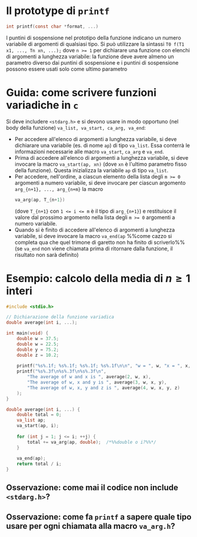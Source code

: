 # Il prototype di `printf`

```c
int printf(const char *format, ...)
```
I puntini di sospensione nel prototipo della funzione indicano un numero variabile di argomenti di qualsiasi tipo. Si può utilizzare la sintassi `T0 f(T1 x1, ..., Tn xn, ...);` dove `n >= 1` per dichiarare una funzione con elenchi di argomenti a lunghezza variabile: la funzione deve avere almeno un parametro diverso dai puntini di sospensione e i puntini di sospensione possono essere usati solo come ultimo parametro

# Guida: come scrivere funzioni variadiche in `c`

Si deve includere `<stdarg.h>` e si devono usare in modo opportuno (nel body della funzione) `va_list, va_start, ca_arg, va_end`:
- Per accedere all'elenco di argomenti a lunghezza variabile, si deve dichiarare una variabile (es. di nome `ap`) di tipo `va_list`. Essa conterrà le informazioni necessarie alle macro `va_start`, `ca_arg` e `va_end`.
- Prima di accedere all'elenco di argomenti a lunghezza variabile, si deve invocare la macro `va_start(ap, xn)` (dove `xn` è l'ultimo parametro fisso della funzione). Questa inizializza la variabile `ap` di tipo `va_list`.
- Per accedere, nell'ordine, a ciascun elemento della lista degli `m >= 0` argomenti a numero variabile, si deve invocare per ciascun argomento `arg_{n+1}, ..., arg_{n+m}` la macro
	```c
	va_arg(ap, T_{n+1})
	```
	(dove `T_{n+1}` con `1 <= i <= m` è il tipo di `arg_{n+1}`) e restituisce il valore dal prossimo argomento nella lista degli `m >= 0` argomenti a numero variabile.
- Quando si è finito di accedere all'elenco di argomenti a lunghezza variabile, si deve invocare la macro `va_end(ap` %%come cazzo si completa qua che quel trimone di garetto non ha finito di scriverlo%% (se `va_end` non viene chiamata prima di ritornare dalla funzione, il risultato non sarà definito)

# Esempio: calcolo della media di $n \ge 1$ interi

```c
#include <stdio.h>

// Dichiarazione della funzione variadica
double average(int i, ...);

int main(void) {
	double w = 37.5;
	double w = 22.5;
	double y = 75.2;
	double z = 10.2;
	
	printf("%s%.1f; %s%.1f; %s%.1f; %s%.1f\n\n", "w = ", w, "x = ", x, "y = ", y, "z = ", z);
	printf("%s%.3f\n%s%.3f\n%s%.3f\n",
		"The average of w and x is ", average(2, w, x),
		"The average of w, x and y is ", average(3, w, x, y),
		"The average of w, x, y and z is ", average(4, w, x, y, z)
	);
}

double average(int i, ...) {
	double total = 0;
	va_list ap;
	va_start(ap, i);
	
	for (int j = 1; j <= i; ++j) {
		total += va_arg(ap, double);  /*%%double o i?%%*/
	}
	
	va_end(ap);
	return total / i;
}
```

## Osservazione: come mai il codice non include `<stdarg.h>`?

## Osservazione: come fa `printf` a sapere quale tipo usare per ogni chiamata alla macro `va_arg.h`?